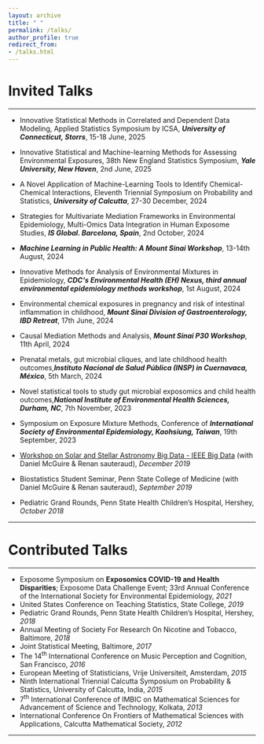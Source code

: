 ```yaml
---
layout: archive
title: " "
permalink: /talks/
author_profile: true
redirect_from: 
- /talks.html
---
```


# Invited Talks

---
* Innovative Statistical Methods in Correlated and Dependent Data Modeling, Applied Statistics Symposium by ICSA, **_University of Connecticut, Storrs_**, 15-18 June, 2025

* Innovative Statistical and Machine-learning Methods for Assessing Environmental Exposures, 38th New England Statistics Symposium, **_Yale University, New Haven_**, 2nd June, 2025

* A Novel Application of Machine-Learning Tools to Identify Chemical-Chemical Interactions, Eleventh Triennial Symposium on Probability and Statistics, **_University of Calcutta_**, 27-30 December, 2024
  
* Strategies for Multivariate Mediation Frameworks in Environmental Epidemiology, Multi-Omics Data Integration in Human Exposome Studies, **_IS Global. Barcelona, Spain_**, 2nd October, 2024
  
* **_Machine Learning in Public Health: A Mount Sinai Workshop_**, 13-14th August, 2024 

* Innovative Methods for Analysis of Environmental Mixtures in Epidemiology, **_CDC's Environmental Health (EH) Nexus, third annual environmental epidemiology methods workshop_**, 1st August, 2024 

* Environmental chemical exposures in pregnancy and risk of intestinal inflammation in childhood, **_Mount Sinai Division of Gastroenterology, IBD Retreat_**, 17th June, 2024 

* Causal Mediation Methods and Analysis, **_Mount Sinai P30 Workshop_**, 11th April, 2024

* Prenatal metals, gut microbial cliques, and late childhood health outcomes,**_Instituto Nacional de Salud Pública (INSP) in Cuernavaca, México_**, 5th March, 2024

* Novel statistical tools to study gut microbial exposomics and child health outcomes,**_National Institute of Environmental Health Sciences, Durham, NC_**, 7th November, 2023
  
* Symposium on Exposure Mixture Methods, Conference of **_International Society of Environmental Epidemiology, Kaohsiung, Taiwan_**, 19th September, 2023

* <span style ="color:purple"> [Workshop on Solar and Stellar Astronomy Big Data - IEEE Big Data](https://grid.cs.gsu.edu/rangryk/workshops/SABID19/default.html)</span> (with Daniel McGuire & Renan sauteraud), *December 2019*
* Biostatistics Student Seminar, Penn State College of Medicine (with Daniel McGuire & Renan sauteraud), *September 2019*
* Pediatric Grand Rounds, Penn State Health Children’s Hospital, Hershey, *October 2018*

---

# Contributed Talks

---
* Exposome Symposium on **Exposomics COVID-19 and Health Disparities**; Exposome Data Challenge Event; 33rd Annual Conference of the International Society for Environmental Epidemiology, *2021*
* United States Conference on Teaching Statistics, State College, *2019*
* Pediatric Grand Rounds, Penn State Health Children’s Hospital, Hershey, *2018*
* Annual Meeting of Society For Research On Nicotine and Tobacco, Baltimore, *2018*
* Joint Statistical Meeting, Baltimore, *2017*
* The 14<sup>th</sup> International Conference on Music Perception and Cognition, San Francisco, *2016*
* European Meeting of Statisticians, Vrije Universiteit, Amsterdam, *2015*
* Ninth International Triennial Calcutta Symposium on Probability & Statistics, University of Calcutta, India, *2015*
* 7<sup>th</sup> International Conference of IMBIC on Mathematical Sciences for Advancement of Science and Technology, Kolkata, *2013*
* International Conference On Frontiers of Mathematical Sciences with Applications, Calcutta Mathematical Society, *2012*

---
